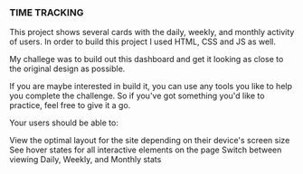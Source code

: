 ### TIME TRACKING 

This project shows several cards with the daily, weekly, and monthly activity of users. In order to build this project I used HTML, CSS and JS as well.

My challege was to build out this dashboard and get it looking as close to the original design as possible.

If you are maybe interested in build it, you can use any tools you like to help you complete the challenge. So if you've got something you'd like to practice, feel free to give it a go.

Your users should be able to:

View the optimal layout for the site depending on their device's screen size
See hover states for all interactive elements on the page
Switch between viewing Daily, Weekly, and Monthly stats

![]()


![]()


![]()